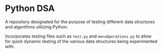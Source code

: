 # Python DSA

A repository designated for the purpose of testing different data structures and algorithms utilizing Python.

Incorporates testing files such as `test.py` and `menuOperations.py` to allow for quick dynamic testing of the various data structures being experimented with.
